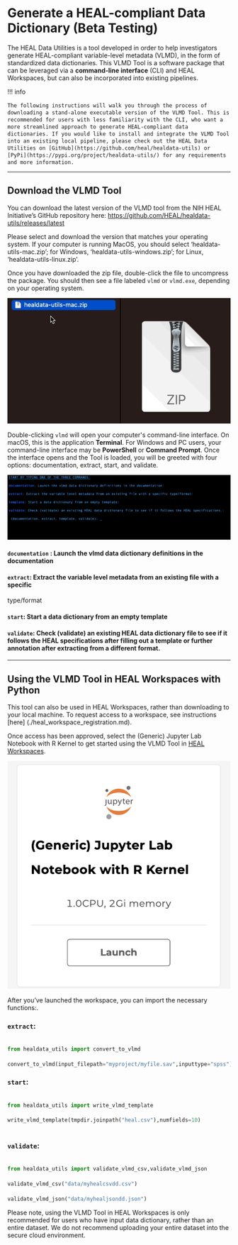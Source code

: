 # Generate a HEAL-compliant Data Dictionary (Beta Testing)

The HEAL Data Utilities is a tool developed in order to help investigators generate HEAL-compliant variable-level metadata (VLMD), in the form of standardized data dictionaries. This VLMD Tool is a software package that can be leveraged via a **command-line interface** (CLI) and HEAL Workspaces, but can also be incorporated into existing pipelines. 

!!! info

    The following instructions will walk you through the process of downloading a stand-alone executable version of the VLMD Tool. This is  recommended for users with less familiarity with the CLI, who want a more streamlined approach to generate HEAL-compliant data dictionaries. If you would like to install and integrate the VLMD Tool into an existing local pipeline, please check out the HEAL Data Utilities on [GitHub](https://github.com/heal/healdata-utils) or [PyPi](https://pypi.org/project/healdata-utils/) for any requirements and more information.

---

## Download the VLMD Tool

You can download the latest version of the VLMD tool from the NIH HEAL Initiative’s GitHub repository here: https://github.com/HEAL/healdata-utils/releases/latest

Please select and download the version that matches your operating system. If your computer is running MacOS, you should select ‘healdata-utils-mac.zip’; for Windows, ‘healdata-utils-windows.zip’; for Linux, ‘healdata-utils-linux.zip’.  

Once you have downloaded the zip file, double-click the file to uncompress the package. You should then see a file labeled `vlmd` or `vlmd.exe`, depending on your operating system. 

![](../img/uncompress_vlmd_tool.gif)

Double-clicking `vlmd` will open your computer's command-line interface. On macOS, this is the application **Terminal**. For Windows and PC users, your command-line interface may be **PowerShell** or **Command Prompt**.  Once the interface opens and the Tool is loaded, you will be greeted with four options: documentation, extract, start, and validate. 

![](../img/vlmd_interface.gif)

#### `documentation` : Launch the vlmd data dictionary definitions in the documentation

#### `extract`: Extract the variable level metadata from an existing file with a specific
  type/format

#### `start`: Start a data dictionary from an empty template

#### `validate`: Check (validate) an existing HEAL data dictionary file to see if it follows the HEAL specifications after filling out a template or further annotation after extracting from a different format.

---

## Using the VLMD Tool in HEAL Workspaces with Python

This tool can also be used in HEAL Workspaces, rather than downloading to your local machine. To request access to a workspace, see instructions [here] (./heal_workspace_registration.md).

Once access has been approved, select the (Generic) Jupyter Lab Notebook with R Kernel to get started using the VLMD Tool in [HEAL Workspaces](https://healdata.org/portal/workspace).  

![](../img/generic_workspace_image.png)

After you’ve launched the workspace, you can import the necessary functions:. 

### `extract`:
```python

from healdata_utils import convert_to_vlmd

convert_to_vlmd(input_filepath="myproject/myfile.sav",inputtype="spss")

```
### `start`: 
```python

from healdata_utils import write_vlmd_template

write_vlmd_template(tmpdir.joinpath("heal.csv"),numfields=10)
    
```
### `validate`: 
```python

from healdata_utils import validate_vlmd_csv,validate_vlmd_json

validate_vlmd_csv("data/myhealcsvdd.csv")

validate_vlmd_json("data/myhealjsondd.json")

```

Please note, using the VLMD Tool in HEAL Workspaces is only recommended for users who have input data dictionary, rather than an entire dataset. We do not recommend uploading your entire dataset into the secure cloud environment. 

